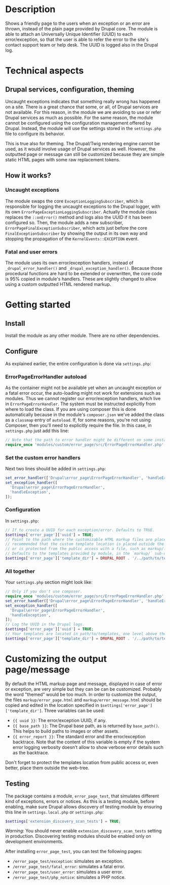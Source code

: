 # Description

Shows a friendly page to the users when an exception or an error are thrown,
instead of the plain page provided by Drupal core. The module is able to attach
an Universally Unique Identifier (UUID) to each error/exception, so that the
user is able to refer the error to the site's contact support team or help desk.
The UUID is logged also in the Drupal log.

# Technical aspects

## Drupal services, configuration, theming

Uncaught exceptions indicates that something really wrong has happened on a
site. There is a great chance that some, or all, of Drupal services are not
available. For this reason, in the module we are avoiding to use or refer Drupal
services as much as possible. For the same reason, the module cannot be
configured using the configuration management offered by Drupal. Instead, the
module will use the settings stored in the `settings.php` file to configure its
behavior.

This is true also for theming. The Drupal/Twig rendering engine cannot be used,
as it would involve usage of Drupal services as well. However, the outputted
page or message can still be customized because they are simple static HTML
pages with some raw replacement tokens.

## How it works?

### Uncaught exceptions

The module swaps the core `ExceptionLoggingSubscriber`, which is responsible
for logging the uncaught exceptions to the Drupal logger, with its own
`ErrorPageExceptionLoggingSubscriber`. Actually the module class replaces the
`::onError()` method and logs also the UUID if it has been configured so. Then,
the module adds a new subscriber, `ErrorPageFinalExceptionSubscriber`, which
acts just before the core `FinalExceptionSubscriber` by showing the output in
its own way and stopping the propagation of the `KernelEvents::EXCEPTION` event.

### Fatal and user errors

The module uses its own error/exception handlers, instead of
`_drupal_error_handler()` and `_drupal_exception_handler()`. Because those
procedural functions are hard to be extended or overwritten, the core code is
95% copied in module's handlers. These are slightly changed to allow using a
custom outputted HTML rendered markup.  

# Getting started

## Install

Install the module as any other module. There are no other dependencies.

## Configure

As explained earlier, the entire configuration is done via `settings.php`:

### ErrorPageErrorHandler autoload

As the container might not be available yet when an uncaught exception or a
fatal error occur, the auto-loading might not work for extensions such as
modules. Thus we cannot register our error/exception handlers, which live in
`ErrorPageErrorHandler`. The system must be instructed explicitly from where to
load the class. If you are using composer this is done automatically because in
the module's `composer.json` we've added the class as a `classmap` entry of
`autoload`. If, for some reasons, you're not using Composer, then you'll need to
explicitly require the file. In this case, in `settings.php` just add this line:

```php
// Note that the path to error handler might be different on some installations.
require_once 'modules/custom/error_page/src/ErrorPageErrorHandler.php';
```

### Set the custom error handlers

Next two lines should be added in `settings.php`:

```php
set_error_handler(['Drupal\error_page\ErrorPageErrorHandler', 'handleError']);
set_exception_handler([
  'Drupal\error_page\ErrorPageErrorHandler',
  'handleException',
]);
```

### Configuration

In `settings.php`:

```php
// If to create a UUID for each exception/error. Defaults to TRUE.
$settings['error_page']['uuid'] = TRUE;
// Point to the path where the customizable HTML markup files are placed. It's
// recommended that the custom template location is placed outside the webtree
// or is protected from the public access with a file, such as markup/.htaccess.
// Defaults to the templates provided by module, in the `markup/` sub-directory.
$settings['error_page']['template_dir'] = DRUPAL_ROOT . '/../path/to/templates';
```

### All together

Your `settings.php` section might look like:

```php
// Only if you don't use composer.
require_once 'modules/custom/error_page/src/ErrorPageErrorHandler.php';
set_error_handler(['Drupal\error_page\ErrorPageErrorHandler', 'handleError']);
set_exception_handler([
  'Drupal\error_page\ErrorPageErrorHandler',
  'handleException',
]);
// Log the UUID in the Drupal logs.
$settings['error_page']['uuid'] = TRUE;
// Your templates are located in path/to/templates, one level above the webroot.
$settings['error_page']['template_dir'] = DRUPAL_ROOT . '/../path/to/templates';
```

# Customizing the output page/message

By default the HTML markup page and message, displayed in case of error or
exception, are very simple but they can be can be customized. Probably the word
"themed" would be too much. In order to customize the output, the files
`markup/error_page.html` and `markup/error_message.html` should be copied and
edited in the location specified in `$settings['error_page']['template_dir']`.
Three variables can be used:

- `{{ uuid }}`: The error/exception UUID, if any.
- `{{ base_path }}`: The Drupal base path, as is returned by `base_path()`. This
  helps to build paths to images or other assets.
- `{{ error_report }}`: The standard error and the error/exception backtrace.
  Note that the content of this variable is empty if the system error logging
  verbosity doesn't allow to show verbose error details such as the backtrace.

Don't forget to protect the templates location from public access or, even
better, place them outside the web-tree.

## Testing

The package contains a module, `error_page_test`, that simulates different kind
of exceptions, errors or notices. As this is a testing module, before enabling,
make sure Drupal allows discovery of testing module by ensuring this line in
`settings.local.php` or `settings.php`:

```php
$settings['extension_discovery_scan_tests'] = TRUE;
```

_Warning_: You should never enable `extension_discovery_scan_tests` setting in
production. Discovering testing modules should be enabled only on development
environments.
  
After installing `error_page_test`, you can test the following pages:

* `/error_page_test/exception`: simulates an exception.
* `/error_page_test/fatal_error`: simulates a fatal error.
* `/error_page_test/user_error`: simulates a user error.
* `/error_page_test/php_notice`: simulates a PHP notice.
